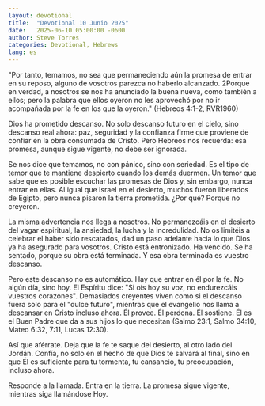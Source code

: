 ```yaml
---
layout: devotional
title:  "Devotional 10 Junio 2025"
date:   2025-06-10 05:00:00 -0600
author: Steve Torres
categories: Devotional, Hebrews
lang: es
---
```


<div class="scripture">
  "Por tanto, temamos, no sea que permaneciendo aún la promesa de entrar en su reposo, alguno de vosotros parezca no haberlo alcanzado. 2Porque en verdad, a nosotros se nos ha anunciado la buena nueva, como también a ellos; pero la palabra que ellos oyeron no les aprovechó por no ir acompañada por la fe en los que la oyeron." (Hebreos 4:1-2, RVR1960)
</div>

Dios ha prometido descanso. No solo descanso futuro en el cielo, sino descanso real ahora: paz, seguridad y la confianza firme que proviene de confiar en la obra consumada de Cristo. Pero Hebreos nos recuerda: esa promesa, aunque sigue vigente, no debe ser ignorada.

Se nos dice que temamos, no con pánico, sino con seriedad. Es el tipo de temor que te mantiene despierto cuando los demás duermen. Un temor que sabe que es posible escuchar las promesas de Dios y, sin embargo, nunca entrar en ellas. Al igual que Israel en el desierto, muchos fueron liberados de Egipto, pero nunca pisaron la tierra prometida. ¿Por qué? Porque no creyeron.

La misma advertencia nos llega a nosotros. No permanezcáis en el desierto del vagar espiritual, la ansiedad, la lucha y la incredulidad. No os limitéis a celebrar el haber sido rescatados, dad un paso adelante hacia lo que Dios ya ha asegurado para vosotros. Cristo está entronizado. Ha vencido. Se ha sentado, porque su obra está terminada. Y esa obra terminada es vuestro descanso.

Pero este descanso no es automático. Hay que entrar en él por la fe. No algún día, sino hoy. El Espíritu dice: "Si oís hoy su voz, no endurezcáis vuestros corazones". Demasiados creyentes viven como si el descanso fuera solo para el "dulce futuro", mientras que el evangelio nos llama a descansar en Cristo incluso ahora. Él provee. Él perdona. Él sostiene. Él es el Buen Padre que da a sus hijos lo que necesitan (Salmo 23:1, Salmo 34:10, Mateo 6:32, 7:11, Lucas 12:30). 

Así que aférrate. Deja que la fe te saque del desierto, al otro lado del Jordán. Confía, no solo en el hecho de que Dios te salvará al final, sino en que Él es suficiente para tu tormenta, tu cansancio, tu preocupación, incluso ahora.

Responde a la llamada. Entra en la tierra. La promesa sigue vigente, mientras siga llamándose Hoy.
